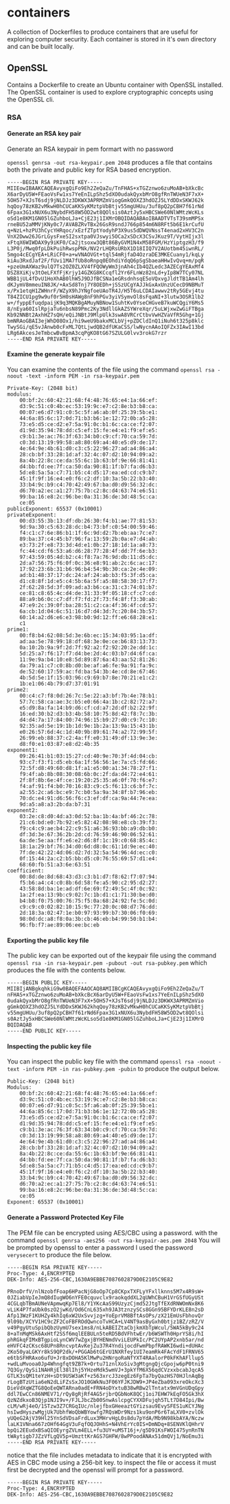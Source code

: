 # containers

A collection of Dockerfiles to produce  containers that are useful for 
exploring computer security. Each container is stored in it's own 
directory and can be built locally. 

## OpenSSL 

Contains a Dockerfile to create an Ubuntu container with OpenSSL installed. The
OpenSSL container is used to explore cryptographic concepts using the OpenSSL
cli. 

### RSA 

#### Generate an RSA key pair 

Generate an RSA keypair in pem formart with no password 

`openssl genrsa -out rsa-keypair.pem 2048` produces a file that 
contains both the private and public key for RSA based 
encryption. 

```
-----BEGIN RSA PRIVATE KEY-----
MIIEowIBAAKCAQEAvyxgQiFo9Eh2ZeQaZu/TnFHAS+xTGZznwo6zuMoAB+bXkcBc
X6arDyU5W+FEaoVsFw1xs7YeEnILpShz5dXO0udakQyxbMrO8gfRnTWUeN3F7xX+
5OH57+XJsT6sdj9jNLDJz3DKWX3APRMZmViogGmkQOXZ3hdOZJ5LYdDDxSKWJ62k
hqQoy78zKB2vMkwH0hCUCaKKSyKMztpVbBtjv55mgUHUu/3uf8pQ2pCBH7f61rNd
6Fpax3G1xNUX6u3NybdFH58W5OD2wt8QOlsis0AztJy5xHBCSWe60NlWMtzWcKLs
oSd1e8KM1GN05lGZuhboLJa+CjE23j1IXMrOBQIDAQABAoIBAADTVTsT39smMPSx
rneBU52aMMVjKNy0c7/AVABZRvTBx26GsR9sndJ766p854m6N8RFt5b6E1krCufU
q+NzL+hzPU3hCycYHRqoc/xEzfZTptYodyhP3X9us5dDWQVNssT4enad2xHV3C2n
VnX2Dww26JGrLGysFxeSI2sxtpa0VJswyi5OCa2xSDcX3CSvJKuz9T/VytHIjx3l
xFtqX6WIWDAX9y9iKF0/Ca2jtsoxw3QBt86ByGVM1N4xM58FGM/HzYiptgzH3/f9
L3P0j/Mwq0fpLDkPuihRwspPNk/NV2rLHQRsURbX1D18IIQ7V2AUotbm45iwnRL/
5mgo4cECgYEA+LRiCF0+a+wVNAOVGt+tql54mRjfaD4OzraDE3MKECuany1/kqLy
kiAu3RxdJaf2F/fUvi1MA7fUb8oRnpq0EOhdiYdqQ6pSgSbaeaHHwIvQvq+m/pqR
+pzeUmAXWaz9ulQ7Ts2OZ0ZLXV4fFQOWyWm3jnAh4cIb4QZLedc3AZECgYEAxMf4
DSZ8XiKjv3tOeLFXfFjKrjy14GZKG8KCcqfl2Yr6FLnWz82nLd+yIp8W7TCy07NL
WBB1jUL4fDvU1HoXhAB0lhW5J9DJfBCSNa1eGRsdnhsqE5oVQxvgJldtTB1Am4lh
dKJymV8mmeuIN8JK/+AxSd8Tnj7Y8OEDh+jSSzUCgYAJJkGxAxUnzUCecD9NBMuT
x/Px1etqH1ZWHnrF/WZyX9hJYNgfoeUAoTR4J/H5T6uLCDAIawwv2tRy5GEvj4tu
T84ZICU1pg9w9uf0r5H0sHAWg8nF9hPGv3yiVSymvOl8sFqaNI+3lutw3OSR1lb2
w+/fyppEfuqdpaijK9q3MQKBgAMuyNBNow1SuhtKv0YseCHGveB7kuWCQgiY6Ms5
8/nEya60IslRpjaTu6nbsN89Pmc2Ky3NdllGkAZSYWreXqr/5uLWjxwZwGiFTBga
Kb92NNBt2AxhHZ7sQH/eQiJNBtJ9MlpUlk3swA8VRCrCtbvVwHZVaVfR5Ghg+1Gj
bmNRAoGBAI3ejWhD08Ox1/hi9weU9bakxMCLbVj+pZDCldInQ1iNuh6t325p8klc
TwySGi/qE5vJAnwb0cFxML7QtLjwdQB2dfUKaCSS/lwNycnAAoIQFZx3IAwI13bd
LRg6AkcesJeTmbcwBvBpmA3cqPgKO8tG67SZULG0lvv3rokG7rzr
-----END RSA PRIVATE KEY-----
```

#### Examine the generate keypair file 

You can examine the contents of the file using the command 
`openssl rsa -noout -text -inform PEM -in rsa-keypair.pem`

```
Private-Key: (2048 bit)
modulus:
    00:bf:2c:60:42:21:68:f4:48:76:65:e4:1a:66:ef:
    d3:9c:51:c0:4b:ec:53:19:9c:e7:c2:8e:b3:b8:ca:
    00:07:e6:d7:91:c0:5c:5f:a6:ab:0f:25:39:5b:e1:
    44:6a:85:6c:17:0d:71:b3:b6:1e:12:72:0b:a5:28:
    73:e5:d5:ce:d2:e7:5a:91:0c:b1:6c:ca:ce:f2:07:
    d1:9d:35:94:78:dd:c5:ef:15:fe:e4:e1:f9:ef:e5:
    c9:b1:3e:ac:76:3f:63:34:b0:c9:cf:70:ca:59:7d:
    c0:3d:13:19:99:58:a8:80:69:a4:40:e5:d9:de:17:
    4e:64:9e:4b:61:d0:c3:c5:22:96:27:ad:a4:86:a4:
    28:cb:bf:33:28:1d:af:32:4c:07:d2:10:94:09:a2:
    8a:4b:22:8c:ce:da:55:6c:1b:63:bf:9e:66:81:41:
    d4:bb:fd:ee:7f:ca:50:da:90:81:1f:b7:fa:d6:b3:
    5d:e8:5a:5a:c7:71:b5:c4:d5:17:ea:ed:cd:c9:b7:
    45:1f:9f:16:e4:e0:f6:c2:df:10:3a:5b:22:b3:40:
    33:b4:9c:b9:c4:70:42:49:67:ba:d0:d9:56:32:dc:
    d6:70:a2:ec:a1:27:75:7b:c2:8c:d4:63:74:e6:51:
    99:ba:16:e8:2c:96:be:0a:31:36:de:3d:48:5c:ca:
    ce:05
publicExponent: 65537 (0x10001)
privateExponent:
    00:d3:55:3b:13:df:db:26:30:f4:b1:ae:77:81:53:
    9d:9a:30:c5:63:28:dc:b4:73:bf:c0:54:00:59:46:
    f4:c1:c7:6e:86:b1:1f:6c:9d:d2:7b:eb:aa:7c:e7:
    89:ba:37:c4:45:b7:96:fa:13:59:2b:0a:e7:d4:ab:
    e3:73:2f:e8:73:3d:4d:e1:0b:27:18:1d:1a:a8:73:
    fc:44:cd:f6:53:a6:d6:28:77:28:4f:dd:7f:6e:b3:
    97:43:59:05:4d:b2:c4:f8:7a:76:9d:db:11:d5:dc:
    2d:a7:56:75:f6:0f:0c:36:e8:91:ab:2c:6c:ac:17:
    17:92:23:6b:31:b6:96:b4:54:9b:30:ca:2e:4e:09:
    ad:b1:48:37:17:dc:24:af:24:ab:b3:f5:3f:d5:ca:
    d1:c8:8f:1d:e5:c4:5b:6a:5f:a5:88:58:30:17:f7:
    2f:62:28:5d:3f:09:ad:a3:b6:ca:31:c3:74:01:b7:
    ce:81:c8:65:4c:d4:de:31:33:9f:05:18:cf:c7:cd:
    88:a9:b6:0c:c7:df:f7:fd:2f:73:f4:8f:f3:30:ab:
    47:e9:2c:39:0f:ba:28:51:c2:ca:4f:36:4f:cd:57:
    6a:cb:1d:04:6c:51:16:d7:d4:3d:7c:20:84:3b:57:
    60:14:a2:d6:e6:e3:98:b0:9d:12:ff:e6:68:28:e1:
    c1
prime1:
    00:f8:b4:62:08:5d:3e:6b:ec:15:34:03:95:1a:df:
    ad:aa:5e:78:99:18:df:68:3e:0e:ce:b6:83:13:73:
    0a:10:2b:9a:9f:2d:7f:92:a2:f2:92:20:2e:dd:1c:
    5d:25:a7:f6:17:f7:d4:be:2d:4c:03:b7:d4:6f:ca:
    11:9e:9a:b4:10:e8:5d:89:87:6a:43:aa:52:81:26:
    da:79:a1:c7:c0:8b:d0:be:af:a6:fe:9a:91:fa:9c:
    de:52:60:17:59:ac:fd:ba:54:3b:4e:cd:8e:67:46:
    4b:5d:5e:1f:15:03:96:c9:69:b7:8e:70:21:e1:c2:
    1b:e1:06:4b:79:d7:37:01:91
prime2:
    00:c4:c7:f8:0d:26:7c:5e:22:a3:bf:7b:4e:78:b1:
    57:7c:58:ca:ae:3c:b5:e0:66:4a:1b:c2:82:72:a7:
    e5:d9:8a:fa:14:b9:d6:cf:cd:a7:2d:df:b2:22:9f:
    16:ed:30:b2:d3:b3:4b:58:10:75:8d:42:f8:7c:3b:
    d4:d4:7a:17:84:00:74:96:15:b9:27:d0:c9:7c:10:
    92:35:ad:5e:19:1b:1d:9e:1b:2a:13:9a:15:43:1b:
    e0:26:57:6d:4c:1d:40:9b:89:61:74:a2:72:99:5f:
    26:99:eb:88:37:c2:4a:ff:e0:31:49:df:13:9e:3e:
    d8:f0:e1:03:87:e8:d2:4b:35
exponent1:
    09:26:41:b1:03:15:27:cd:40:9e:70:3f:4d:04:cb:
    93:c7:f3:f1:d5:eb:6a:1f:56:56:1e:7a:c5:fd:66:
    72:5f:d8:49:60:d8:1f:a1:e5:00:a1:34:78:27:f1:
    f9:4f:ab:8b:08:30:08:6b:0c:2f:da:d4:72:e4:61:
    2f:8f:8b:6e:4f:ce:19:20:25:35:a6:0f:70:f6:e7:
    f4:af:91:f4:b0:70:16:83:c9:c5:f6:13:c6:bf:7c:
    a2:55:2c:a6:bc:e9:7c:b0:5a:9a:34:8f:b7:96:eb:
    70:dc:e4:91:d6:56:f6:c3:ef:df:ca:9a:44:7e:ea:
    9d:a5:a8:a3:2b:da:b7:31
exponent2:
    03:2e:c8:d0:4d:a3:0d:52:ba:1b:4a:bf:46:2c:78:
    21:c6:bd:e0:7b:92:e5:82:42:08:98:e8:cb:39:f3:
    f9:c4:c9:ae:b4:22:c9:51:a6:36:93:bb:a9:db:b0:
    df:3d:3e:67:36:2b:2d:cd:76:59:46:90:06:52:61:
    6a:de:5e:aa:ff:e6:e2:d6:8f:1c:19:c0:68:85:4c:
    18:1a:29:bf:76:34:d0:6d:d8:0c:61:1d:9e:ec:40:
    7f:de:42:22:4d:06:d2:7d:32:5a:54:96:4d:ec:c0:
    0f:15:44:2a:c2:b5:bb:d5:c0:76:55:69:57:d1:e4:
    68:60:fb:51:a3:6e:63:51
coefficient:
    00:8d:de:8d:68:43:d3:c3:b1:d7:f8:62:f7:07:94:
    f5:b6:a4:c4:c0:8b:6d:58:fe:a5:90:c2:95:d2:27:
    43:58:8d:ba:1e:ad:df:6e:69:f2:49:5c:4f:0c:92:
    1a:2f:ea:13:9b:c9:02:7c:1b:d1:c1:71:30:be:d0:
    b4:b8:f0:75:00:76:75:f5:0a:68:24:92:fe:5c:0d:
    c9:c9:c0:02:82:10:15:9c:77:20:0c:08:d7:76:dd:
    2d:18:3a:02:47:1e:b0:97:93:99:b7:30:06:f0:69:
    98:0d:dc:a8:f8:0a:3b:cb:46:eb:b4:99:50:b1:b4:
    96:fb:f7:ae:89:06:ee:bc:eb
```

#### Exporting the public key file

The public key can be exported out of the keypair file 
using the command `openssl rsa -in rsa-keypair.pem -pubout -out rsa-pubkey.pem` 
which produces the file with the contents below. 

```
-----BEGIN PUBLIC KEY-----
MIIBIjANBgkqhkiG9w0BAQEFAAOCAQ8AMIIBCgKCAQEAvyxgQiFo9Eh2ZeQaZu/T
nFHAS+xTGZznwo6zuMoAB+bXkcBcX6arDyU5W+FEaoVsFw1xs7YeEnILpShz5dXO
0udakQyxbMrO8gfRnTWUeN3F7xX+5OH57+XJsT6sdj9jNLDJz3DKWX3APRMZmVio
gGmkQOXZ3hdOZJ5LYdDDxSKWJ62khqQoy78zKB2vMkwH0hCUCaKKSyKMztpVbBtj
v55mgUHUu/3uf8pQ2pCBH7f61rNd6Fpax3G1xNUX6u3NybdFH58W5OD2wt8QOlsi
s0AztJy5xHBCSWe60NlWMtzWcKLsoSd1e8KM1GN05lGZuhboLJa+CjE23j1IXMrO
BQIDAQAB
-----END PUBLIC KEY-----
```

#### Inspecting the public key file 

You can inspect the public key file with the command 
`openssl rsa -noout -text -inform PEM -in ras-pubkey.pem -pubin` 
to produce the output below.

```
Public-Key: (2048 bit)
Modulus:
    00:bf:2c:60:42:21:68:f4:48:76:65:e4:1a:66:ef:
    d3:9c:51:c0:4b:ec:53:19:9c:e7:c2:8e:b3:b8:ca:
    00:07:e6:d7:91:c0:5c:5f:a6:ab:0f:25:39:5b:e1:
    44:6a:85:6c:17:0d:71:b3:b6:1e:12:72:0b:a5:28:
    73:e5:d5:ce:d2:e7:5a:91:0c:b1:6c:ca:ce:f2:07:
    d1:9d:35:94:78:dd:c5:ef:15:fe:e4:e1:f9:ef:e5:
    c9:b1:3e:ac:76:3f:63:34:b0:c9:cf:70:ca:59:7d:
    c0:3d:13:19:99:58:a8:80:69:a4:40:e5:d9:de:17:
    4e:64:9e:4b:61:d0:c3:c5:22:96:27:ad:a4:86:a4:
    28:cb:bf:33:28:1d:af:32:4c:07:d2:10:94:09:a2:
    8a:4b:22:8c:ce:da:55:6c:1b:63:bf:9e:66:81:41:
    d4:bb:fd:ee:7f:ca:50:da:90:81:1f:b7:fa:d6:b3:
    5d:e8:5a:5a:c7:71:b5:c4:d5:17:ea:ed:cd:c9:b7:
    45:1f:9f:16:e4:e0:f6:c2:df:10:3a:5b:22:b3:40:
    33:b4:9c:b9:c4:70:42:49:67:ba:d0:d9:56:32:dc:
    d6:70:a2:ec:a1:27:75:7b:c2:8c:d4:63:74:e6:51:
    99:ba:16:e8:2c:96:be:0a:31:36:de:3d:48:5c:ca:
    ce:05
Exponent: 65537 (0x10001)
```

#### Generate a Password Protected Key File

The PEM file can be encrypted using AES/CBC using a password.
with the command 
`openssl genrsa -aes256 -out rsa-keypair-aes.pem 2048` You will be
prompted by openssl to enter a password I used the password 
`verysecert` to produce the file below.

```
-----BEGIN RSA PRIVATE KEY-----
Proc-Type: 4,ENCRYPTED
DEK-Info: AES-256-CBC,1630A9EBBE7087602879D0E2105C9E82

PRnoDrfV/nlNzobfFoap6HPacNjG8oOp7Cp8CKpxTXFLyYFxllknns5M7x4R9sW+
0JZiabVpIeJmQ8dIugWO6nYFE0cquvclx9raokqddXL2gUWhCBuH1VrGSfUGyUSt
4CGLqbTBmAUNeVApmwqKp7El8/Y1YKcAaS99UzyzCjmd52JtgTfEXdRNWOmNx8K6
vLiK4P7faUbk0szO2jwKd/Od6CnL635xh9JA3tznzySCs8GGn95BFYDrKLE8n2sD
Afp13WzF1KUHZy4khIq6xW2UxSvvjzg+YoEprVM8BftAsOPs/zX21EmUsFbhovQr
9l09b/XCYV1HC9cZF2CoFBFROdQwncoTvHCA+LV4NT9asByGxh0btjz1BZ/zRZ/V
v49PgyUtuSpibQbzUymU7sex1ms8/nLkABEIZtaCbjkmXbTpWcul/5WA5kBy9c24
8+aTnMqMSk6AxHtf2SSf6mqlEEBULn5teRD5BdVFhtwEr/b6WSWTh0HprYS8i/hI
phRGkqFIMxBTgpioLynCWV7wZgxjBYHENmdVviLEUPkIc/PC2UYpAP2xnb5ar/nd
eHVFC4zCKsc68UPn8RncvptAvKejZu37R4YndijocdFwmPbpfRAWKI6wdi+dUHAc
2Ko50yaLGKYr8kS9QP2dk/+PGGAb6tGErU1NXRfey1UI7eamRk4FAcYdF1FRNV65
e6tbSFHRAxo6ufU+Jr8xDOHA5KlMwPu2HNrgoRaNfYXT4RAalorP0kFKhAFllup5
+wdLuMvooa0Jp4Whngfqt9ZB7k+Ortu71znlXoSiv3gMtgngQjcGpojw6pP0tni9
7Q3Gy/QySi1NAHRjEl38lIhj5YHzeMdk5wmVJ+3pkYfM6X56qdCVzxxbcabJqcA5
GTLK3sQM1teYzH+sDt9USW3aKf+z563xrcJ3zegEz6FpTa7byQazHS70HJlnAqBg
rLogBTzUtia6eN2dLiFZsSxJO10GWkNu3F06YFJKJDW9+JP4eZba093xreOkcXc3
DieVdXqWZTG8QoEeQWTARna0adE+FRN4oDYxtuB38wRBw2lTntatx9mVGnUDqGpy
ddl7EwCCn86NMEV71/rQy8gRjRf4AG5rjbrQGbNoK8QCj1oi7EHW7kEqFO5Gk3hX
QzNZdkxoB3Qjp1NJI9v+/FJLJbcZb00SnwAslcpgCYXXDFujqh5TLt7D84Ipi/Bw
cLM/wRj4eO/1STzw3Z7CRGqIUc/nlejfbxGHeeaztGYizsau9EvySFES1uKCYJNg
hsIwdHyszwMgjUk7UbhfWoQbWBYowfg7RQsWDr9Nzs1ku9onP6r6TaLXV0+zvlOk
yUQeG2AjV39Hl25YnSdVDsaFrdLux3MHrvHgL0s8du7pYdA/Mb9N98kbAYA/Nczw
laLK1VNna667zOHf64GgV3uFqfOQJOHhS+N4VhErYc0IS+DmNDq+8SENVKlQHhrV
bpQi2EEudxBSaQIOEyrgZVLm4ELL+fu3UY+uMST16j+/g5D91KsFWOI475ynRnTN
tWAytigb7JZzVfLgQV5p+UmzttKrAGS7GHFW/8wPPoodANAx51dmQVj1/NoEmu3i
-----END RSA PRIVATE KEY-----
```

notice that the file includes metadata to indicate that it is 
encrypted with AES in CBC mode using a 256-bit key. to inspect
the file or access it must first be decrypted and the openssl
will prompt for a password. 

```
-----BEGIN RSA PRIVATE KEY-----
Proc-Type: 4,ENCRYPTED
DEK-Info: AES-256-CBC,1630A9EBBE7087602879D0E2105C9E82
```